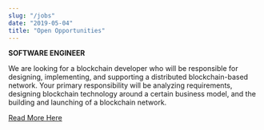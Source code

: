 ```yaml
---
slug: "/jobs"
date: "2019-05-04"
title: "Open Opportunities"
---
```



**SOFTWARE ENGINEER**

We are looking for a blockchain developer who will be responsible for designing, implementing, and supporting a distributed blockchain-based network. Your primary responsibility will be analyzing requirements, designing blockchain technology around a certain business model, and the building and launching of a blockchain network.

 [Read More Here](http://google.com)
